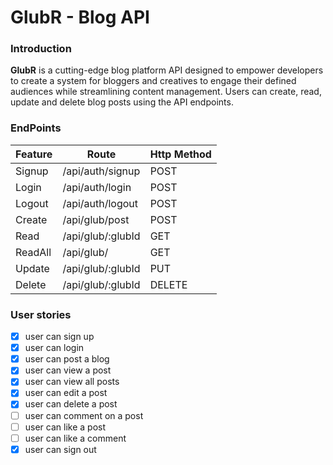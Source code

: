 # GlubR - Blog API

### Introduction

**GlubR** is a cutting-edge blog platform API designed to empower developers to create a system for bloggers and creatives to engage their defined audiences while streamlining content management. Users can create, read, update and delete blog posts using the API endpoints.

### EndPoints

| Feature | Route             | Http Method |
| ------- | ----------------- | ----------- |
| Signup  | /api/auth/signup  | POST        |
| Login   | /api/auth/login   | POST        |
| Logout  | /api/auth/logout  | POST        |
| Create  | /api/glub/post    | POST        |
| Read    | /api/glub/:glubId | GET         |
| ReadAll | /api/glub/        | GET         |
| Update  | /api/glub/:glubId | PUT         |
| Delete  | /api/glub/:glubId | DELETE      |

### User stories

- [x] user can sign up
- [x] user can login
- [x] user can post a blog
- [x] user can view a post
- [x] user can view all posts
- [x] user can edit a post
- [x] user can delete a post
- [ ] user can comment on a post
- [ ] user can like a post
- [ ] user can like a comment
- [x] user can sign out
